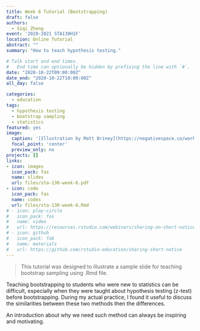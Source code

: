 ```yaml
---
title: Week 6 Tutorial (Bootstrapping)
draft: false
authors: 
  - Siqi Zheng
event: '2020-2021 STA130H1F'
location: Online Tutorial
abstract: ""
summary: "How to teach hypothesis testing."

# Talk start and end times.
#   End time can optionally be hidden by prefixing the line with `#`.
date: "2020-10-22T09:00:00Z"
date_end: "2020-10-22T10:00:00Z"
all_day: false

categories:
  - education
tags:
  - hypothesis testing
  - bootstrap sampling
  - statistics
featured: yes
image:
  caption: '[Illustration by Matt Briney](https://negativespace.co/workshop-desk-print-paper-vintage/)'
  focal_point: 'center'
  preview_only: no
projects: []
links:
- icon: images
  icon_pack: fas
  name: slides
  url: files/sta-130-week-6.pdf
- icon: code
  icon_pack: fas
  name: codes
  url: files/sta-130-week-6.Rmd
# - icon: play-circle
#   icon_pack: fas
#   name: video
#   url: https://resources.rstudio.com/webinars/sharing-on-short-notice-how-to-get-your-materials-online-with-r-markdown
# - icon: github
#   icon_pack: fab
#   name: materials
#   url: https://github.com/rstudio-education/sharing-short-notice
---
```


> This tutorial was designed to illustrate a sample slide for teaching bootstrap sampling using .Rmd file.

Teaching bootstrapping to students who were new to statistics can be difficult, especially when they were taught about hypothesis testing (z-test) before bootstrapping. During my actual practice, I found it useful to discuss the similarities between these two methods then the differences. 

An introduction about why we need such method can always be inspiring and motivating.
